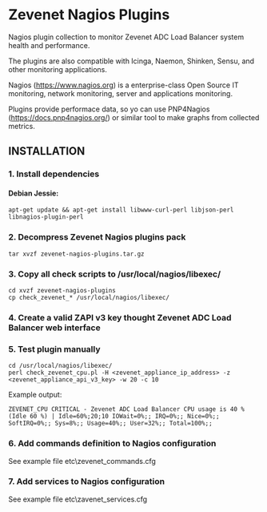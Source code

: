 # Zevenet Nagios Plugins

Nagios plugin collection to monitor Zevenet ADC Load Balancer system health and performance.

The plugins are also compatible with Icinga, Naemon, Shinken, Sensu, and other monitoring applications.

Nagios (https://www.nagios.org) is a enterprise-class Open Source IT monitoring, network monitoring, server and applications monitoring.  

Plugins provide performace data, so yo can use PNP4Nagios (https://docs.pnp4nagios.org/) or similar tool to make graphs from 
collected metrics.


## INSTALLATION

### 1. Install dependencies

#### Debian Jessie:

```
apt-get update && apt-get install libwww-curl-perl libjson-perl libnagios-plugin-perl
```

### 2. Decompress Zevenet Nagios plugins pack

```
tar xvzf zevenet-nagios-plugins.tar.gz
```

### 3. Copy all check scripts to /usr/local/nagios/libexec/

```
cd xvzf zevenet-nagios-plugins
cp check_zevenet_* /usr/local/nagios/libexec/
```

### 4. Create a valid ZAPI v3 key thought Zevenet ADC Load Balancer web interface


### 5. Test plugin manually

```
cd /usr/local/nagios/libexec/
perl check_zevenet_cpu.pl -H <zevenet_appliance_ip_address> -z <zevenet_appliance_api_v3_key> -w 20 -c 10
```
Example output:

```
ZEVENET_CPU CRITICAL - Zevenet ADC Load Balancer CPU usage is 40 % (Idle 60 %) | Idle=60%;20;10 IOWait=0%;; IRQ=0%;; Nice=0%;; SoftIRQ=0%;; Sys=8%;; Usage=40%;; User=32%;; Total=100%;;
```

### 6. Add commands definition to Nagios configuration

See example file etc\zevenet_commands.cfg


### 7. Add services to Nagios configuration

See example file etc\zavenet_services.cfg
